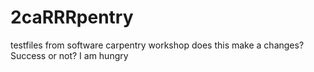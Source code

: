 2caRRRpentry
=============

testfiles from software carpentry workshop
does this make a changes? Success or not?  I am hungry